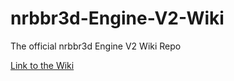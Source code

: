 # nrbbr3d-Engine-V2-Wiki
The official nrbbr3d Engine V2 Wiki Repo

[Link to the Wiki](https://nnamllit1.github.io/nrbbr3d-Engine-V2-Wiki/)
